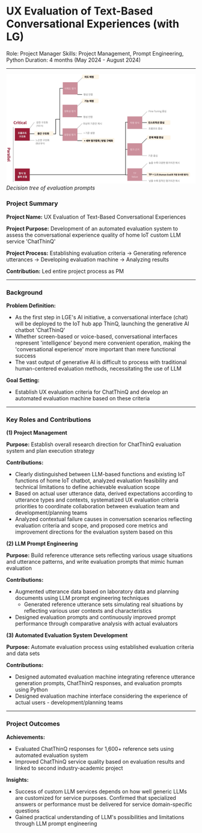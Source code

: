 # UX Evaluation of Text-Based Conversational Experiences (with LG)

Role: Project Manager
Skills: Project Management, Prompt Engineering, Python
Duration: 4 months (May 2024 - August 2024)

---

![Decision tree of evaluation prompts](/images/cxq.png)
*Decision tree of evaluation prompts*

### Project Summary

**Project Name:** UX Evaluation of Text-Based Conversational Experiences

**Project Purpose:** Development of an automated evaluation system to assess the conversational experience quality of home IoT custom LLM service 'ChatThinQ'

**Project Process:** Establishing evaluation criteria → Generating reference utterances → Developing evaluation machine → Analyzing results

**Contribution:** Led entire project process as PM

---

### Background

**Problem Definition:**

- As the first step in LGE's AI initiative, a conversational interface (chat) will be deployed to the IoT hub app ThinQ, launching the generative AI chatbot 'ChatThinQ'
- Whether screen-based or voice-based, conversational interfaces represent 'intelligence' beyond mere convenient operation, making the 'conversational experience' more important than mere functional success
- The vast output of generative AI is difficult to process with traditional human-centered evaluation methods, necessitating the use of LLM

**Goal Setting:**

- Establish UX evaluation criteria for ChatThinQ and develop an automated evaluation machine based on these criteria

---

### Key Roles and Contributions

**(1) Project Management**

**Purpose:** Establish overall research direction for ChatThinQ evaluation system and plan execution strategy

**Contributions:**

- Clearly distinguished between LLM-based functions and existing IoT functions of home IoT chatbot, analyzed evaluation feasibility and technical limitations to define achievable evaluation scope
- Based on actual user utterance data, derived expectations according to utterance types and contexts, systematized UX evaluation criteria priorities to coordinate collaboration between evaluation team and development/planning teams
- Analyzed contextual failure causes in conversation scenarios reflecting evaluation criteria and scope, and proposed core metrics and improvement directions for the evaluation system based on this

**(2) LLM Prompt Engineering**

**Purpose:** Build reference utterance sets reflecting various usage situations and utterance patterns, and write evaluation prompts that mimic human evaluation

**Contributions:**

- Augmented utterance data based on laboratory data and planning documents using LLM prompt engineering techniques
    - Generated reference utterance sets simulating real situations by reflecting various user contexts and characteristics
- Designed evaluation prompts and continuously improved prompt performance through comparative analysis with actual evaluators

**(3) Automated Evaluation System Development**

**Purpose:** Automate evaluation process using established evaluation criteria and data sets

**Contributions:**

- Designed automated evaluation machine integrating reference utterance generation prompts, ChatThinQ responses, and evaluation prompts using Python
- Designed evaluation machine interface considering the experience of actual users - development/planning teams

---

### Project Outcomes

**Achievements:**

- Evaluated ChatThinQ responses for 1,600+ reference sets using automated evaluation system
- Improved ChatThinQ service quality based on evaluation results and linked to second industry-academic project

**Insights:**

- Success of custom LLM services depends on how well generic LLMs are customized for service purposes. Confirmed that specialized answers or performance must be delivered for service domain-specific questions
- Gained practical understanding of LLM's possibilities and limitations through LLM prompt engineering
